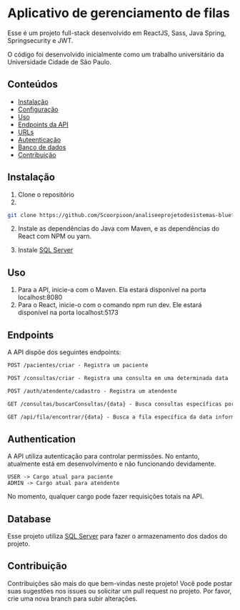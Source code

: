 # Aplicativo de gerenciamento de filas

Esse é um projeto full-stack desenvolvido em ReactJS, Sass, Java Spring, Springsecurity e JWT.

O código foi desenvolvido inicialmente como um trabalho universitário da Universidade Cidade de São Paulo.

## Conteúdos

- [Instalação](#instalação)
- [Configuração](#configuração)
- [Uso](#uso)
- [Endpoints da API](#endpoints)
- [URLs](#urls)
- [Auteenticação](#autenticação)
- [Banco de dados](#bd)
- [Contribuição](#contribuicao)

## Instalação

1. Clone o repositório
2. 
```bash
git clone https://github.com/Scoorpioon/analiseeprojetodesistemas-bluefenix.git
```

2. Instale as dependências do Java com Maven, e as dependências do React com NPM ou yarn.

3. Instale [SQL Server](https://www.microsoft.com/pt-br/sql-server/sql-server-downloads)

## Uso

1. Para a API, inicie-a com o Maven. Ela estará disponível na porta localhost:8080
2. Para o React, inicie-o com o comando npm run dev. Ele estará disponível na porta localhost:5173


## Endpoints
A API dispõe dos seguintes endpoints:

```markdown
POST /pacientes/criar - Registra um paciente

POST /consultas/criar - Registra uma consulta em uma determinada data

POST /auth/atendente/cadastro - Registra um atendente

GET /consultas/buscarConsultas/{data} - Busca consultas específicas por data, no formato YYYY-MM-DD

GET /api/fila/encontrar/{data} - Busca a fila específica da data informada, no formato YYYY-MM-DD
```

## Authentication
A API utiliza autenticação para controlar permissões. No entanto, atualmente está em desenvolvimento e não funcionando devidamente.

```
USER -> Cargo atual para paciente
ADMIN -> Cargo atual para atendente
```
No momento, qualquer cargo pode fazer requisições totais na API.

## Database
Esse projeto utiliza [SQL Server](https://www.microsoft.com/pt-br/sql-server/sql-server-downloads) para fazer o armazenamento dos dados do projeto.

## Contribuição
Contribuições são mais do que bem-vindas neste projeto! Você pode postar suas sugestões nos issues ou solicitar um pull request no projeto.
Por favor, crie uma nova branch para subir alterações.
